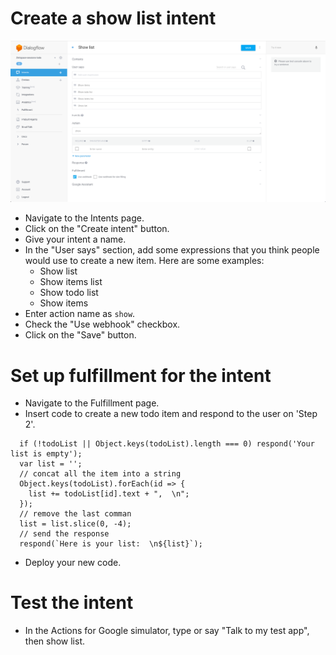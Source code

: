 
# Create a show list intent

![](screenshots/02-show-list/01-show-list.png)
- Navigate to the Intents page.
- Click on the "Create intent" button.
- Give your intent a name.
- In the "User says" section, add some expressions that you think people would use to create a new item. Here are some examples:
  - Show list
  - Show items list
  - Show todo list
  - Show items
- Enter action name as `show`.
- Check the "Use webhook" checkbox.
- Click on the "Save" button.

# Set up fulfillment for the intent

- Navigate to the Fulfillment page.
- Insert code to create a new todo item and respond to the user on 'Step 2'.
```
  if (!todoList || Object.keys(todoList).length === 0) respond('Your list is empty');
  var list = '';
  // concat all the item into a string
  Object.keys(todoList).forEach(id => {
    list += todoList[id].text + ",  \n";
  });
  // remove the last comman
  list = list.slice(0, -4);
  // send the response
  respond(`Here is your list:  \n${list}`);
```
- Deploy your new code.

# Test the intent

- In the Actions for Google simulator, type or say "Talk to my test app", then show list.